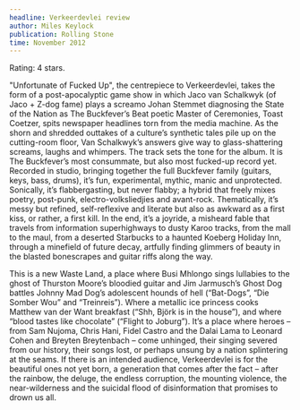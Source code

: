 ```yaml
---
headline: Verkeerdevlei review
author: Miles Keylock
publication: Rolling Stone
time: November 2012
---
```


Rating: 4 stars.

"Unfortunate of Fucked Up", the centrepiece to Verkeerdevlei, takes the form of a post-apocalyptic game show in which Jaco van Schalkwyk (of Jaco + Z-dog fame) plays a screamo Johan Stemmet diagnosing the State of the Nation as The Buckfever’s Beat poetic Master of Ceremonies, Toast Coetzer, spits newspaper headlines torn from the media machine. As the shorn and shredded outtakes of a culture’s synthetic tales pile up on the cutting-room floor, Van Schalkwyk’s answers give way to glass-shattering screams, laughs and whimpers. The track sets the tone for the album. It is The Buckfever’s most consummate, but also most fucked-up record yet. Recorded in studio, bringing together the full Buckfever family (guitars, keys, bass, drums), it’s fun, experimental, mythic, manic and unprotected. Sonically, it’s flabbergasting, but never flabby; a hybrid that freely mixes poetry, post-punk, electro-volksliedjies and avant-rock. Thematically, it’s messy but refined, self-reflexive and literate but also as awkward as a first kiss, or rather, a first kill. In the end, it’s a joyride, a misheard fable that travels from information superhighways to dusty Karoo tracks, from the mall to the maul, from a deserted Starbucks to a haunted Koeberg Holiday Inn, through a minefield of future decay, artfully finding glimmers of beauty in the blasted bonescrapes and guitar riffs along the way.

This is a new Waste Land, a place where Busi Mhlongo sings lullabies to the ghost of Thurston Moore’s bloodied guitar and Jim Jarmusch’s Ghost Dog battles Johnny Mad Dog’s adolescent hounds of hell (“Bat-Dogs”, “Die Somber Wou” and “Treinreis”). Where a metallic ice princess cooks Matthew van der Want breakfast (“Shh, Björk is in the house”), and where “blood tastes like chocolate” (“Flight to Joburg”). It’s a place where heroes – from Sam Nujoma, Chris Hani, Fidel Castro and the Dalai Lama to Leonard Cohen and Breyten Breytenbach – come unhinged, their singing severed from our history, their songs lost, or perhaps unsung by a nation splintering at the seams. If there is an intended audience, Verkeerdevlei is for the beautiful ones not yet born, a generation that comes after the fact – after the rainbow, the deluge, the endless corruption, the mounting violence, the near-wilderness and the suicidal flood of disinformation that promises to drown us all.
